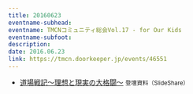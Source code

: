 ```yaml
---
title: 20160623
eventname-subhead:
eventname: TMCNコミュニティ総会Vol.17 - for Our Kids
eventname-subfoot:
description:
date: 2016.06.23
link: https://tmcn.doorkeeper.jp/events/46551
---
```

- [道場戦記～理想と現実の⼤格闘～](https://speakerdeck.com/togazo/episodeofkodairadojo2016june) <small>登壇資料（SlideShare）</small>
